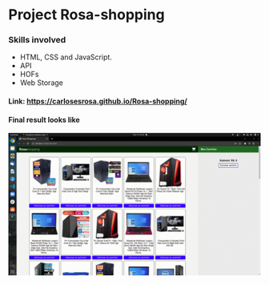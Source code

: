 # Project Rosa-shopping

### Skills involved
- HTML, CSS and JavaScript.
- API
- HOFs
- Web Storage

#### Link: https://carlosesrosa.github.io/Rosa-shopping/
#### Final result looks like
![Result video](./result.gif)

